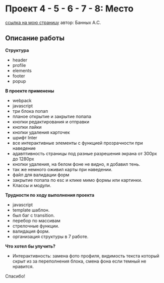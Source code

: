 # Проект 4 - 5 - 6 - 7 - 8: Место
[ссылка на мою страницу](https://interind.github.io/mesto/index.html) автор: Банных А.С.

## Описание работы

**Структура**

* header
* profile
* elements
* footer
* popup

**В проекте применены**
* webpack
* javascript
* три блока попап
* планое открытие и закрытие попапа
* кнопки редактирования и отправки
* кнопки лайки
* кнопки удаления карточек
* шрифт Inter
* все интерактивные элементы с функцией прозрачности при наведение
* адавптивность страницы под разные разрешения экрана от 300px до 1280px
* кнопки удаления, на белом фоне не видно, я добавил тень.
* так же немного оживил карты при наведении. 
* файл для валидации форм
* закрытие попапа по esc и клике мимо формы или картинки. 
* Классы и модули.

**Трудности по ходу выполнения проекта**
* javascript
* template шаблон.
* был баг с transition.
* перебор по массивам
* стрелочные функции.
* валидация форм.
* организация структуры в 7 работе.

**Что хотел бы улучить?**
* Интерактивность:  замена фото профиля, видимость текста который скрыт из за переполнения блока, смена фона если темный не нравится.

Спасибо!
